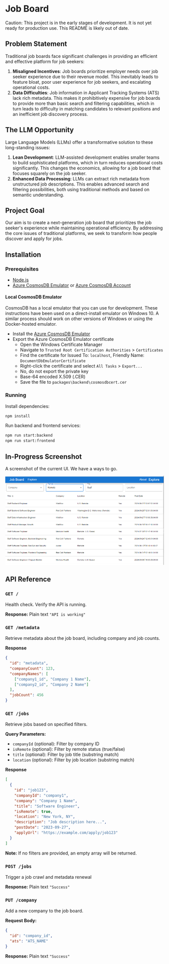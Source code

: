 # Job Board

Caution: This project is in the early stages of development. It is not yet ready for production use. This README is likely out of date.

## Problem Statement

Traditional job boards face significant challenges in providing an efficient and effective platform for job seekers:

1. **Misaligned Incentives**: Job boards prioritize employer needs over job seeker experience due to their revenue model. This inevitably leads to feature bloat, poor user experience for job seekers, and escalating operational costs.
2. **Data Difficulties**: Job information in Applicant Tracking Systems (ATS) lack rich metadata. This makes it prohibitively expensive for job boards to provide more than basic search and filtering capabilities, which in turn leads to difficulty in matching candidates to relevant positions and an inefficient job discovery process.

## The LLM Opportunity

Large Language Models (LLMs) offer a transformative solution to these long-standing issues:

1. **Lean Development**: LLM-assisted development enables smaller teams to build sophisticated platforms, which in turn reduces operational costs significantly. This changes the economics, allowing for a job board that focuses squarely on the job seeker.
2. **Enhanced Data Processing**: LLMs can extract rich metadata from unstructured job descriptions. This enables advanced search and filtering possibilities, both using traditional methods and based on semantic understanding.

## Project Goal

Our aim is to create a next-generation job board that prioritizes the job seeker's experience while maintaining operational efficiency. By addressing the core issues of traditional platforms, we seek to transform how people discover and apply for jobs.

## Installation

### Prerequisites

- [Node.js](https://nodejs.org/en/download/)
- [Azure CosmosDB Emulator](https://learn.microsoft.com/en-us/azure/cosmos-db/local-emulator) or [Azure CosmosDB Account](https://azure.microsoft.com/en-us/services/cosmos-db/)

#### Local CosmosDB Emulator

CosmosDB has a local emulator that you can use for development. These instructions have been used on a direct-install emulator on Windows 10. A similar process should work on other versions of Windows or using the Docker-hosted emulator.

- Install the [Azure CosmosDB Emulator](https://learn.microsoft.com/en-us/azure/cosmos-db/how-to-develop-emulator)
- Export the Azure CosmosDB Emulator certificate
  - Open the Windows Certificate Manager
  - Navigate to `Trusted Root Certification Authorities` > `Certificates`
  - Find the certificate for Issued To: `localhost`, Friendly Name: `DocumentDbEmulatorCertificate`
  - Right-click the certificate and select `All Tasks` > `Export...`
  - No, do not export the private key
  - Base-64 encoded X.509 (.CER)
  - Save the file to `packages\backend\cosmosdbcert.cer`

### Running

Install dependencies:

```bash
npm install
```

Run backend and frontend services:

```bash
npm run start:backend
npm run start:frontend
```

## In-Progress Screenshot

A screenshot of the current UI. We have a ways to go.

![An in-progress screenshot from 9/30/24](screenshots/InProgress_9_30_24.png)

## API Reference

### `GET /`

Health check. Verify the API is running.

**Response:** Plain text `"API is working"`

### `GET /metadata`

Retrieve metadata about the job board, including company and job counts.

**Response**

```json
{
  "id": "metadata",
  "companyCount": 123,
  "companyNames": [
    ["company1_id", "Company 1 Name"],
    ["company2_id", "Company 2 Name"]
  ],
  "jobCount": 456
}
```

### `GET /jobs`

Retrieve jobs based on specified filters.

**Query Parameters:**

- `companyId` (optional): Filter by company ID
- `isRemote` (optional): Filter by remote status (true/false)
- `title` (optional): Filter by job title (substring match)
- `location` (optional): Filter by job location (substring match)

**Response**

```json
[
  {
    "id": "job123",
    "companyId": "company1",
    "company": "Company 1 Name",
    "title": "Software Engineer",
    "isRemote": true,
    "location": "New York, NY",
    "description": "Job description here...",
    "postDate": "2023-09-27",
    "applyUrl": "https://example.com/apply/job123"
  }
]
```

**Note:** If no filters are provided, an empty array will be returned.

### `POST /jobs`

Trigger a job crawl and metadata renewal

**Response:** Plain text `"Success"`

### `PUT /company`

Add a new company to the job board.

**Request Body:**

```json
{
  "id": "company_id",
  "ats": "ATS_NAME"
}
```

**Response:** Plain text `"Success"`
